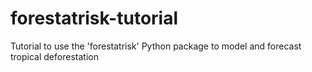 # forestatrisk-tutorial
Tutorial to use the 'forestatrisk' Python package to model and forecast tropical deforestation
